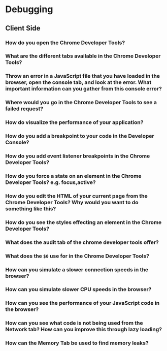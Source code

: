 # Debugging

## Client Side

### How do you open the Chrome Developer Tools?

### What are the different tabs available in the Chrome Developer Tools? 

### Throw an error in a JavaScript file that you have loaded in the browser, open the console tab, and look at the error. What important information can you gather from this console error?

### Where would you go in the Chrome Developer Tools to see a failed request?

### How do visualize the performance of your application?

### How do you add a breakpoint to your code in the Developer Console?

### How do you add event listener breakpoints in the Chrome Developer Tools?

### How do you force a state on an element in the Chrome Developer Tools? e.g. focus,active?

### How do you edit the HTML of your current page from the Chrome Developer Tools? Why would you want to do something like this?

### How do you see the styles effecting an element in the Chrome Developer Tools?

### What does the audit tab of the chrome developer tools offer?

### What does the `$0` use for in the Chrome Developer Tools?

### How can you simulate a slower connection speeds in the browser?

### How can you simulate slower CPU speeds in the browser?

### How can you see the performance of your JavaScript code in the browser?

### How can you see what code is not being used from the Network tab? How can you improve this through lazy loading?

### How can the Memory Tab be used to find memory leaks?

